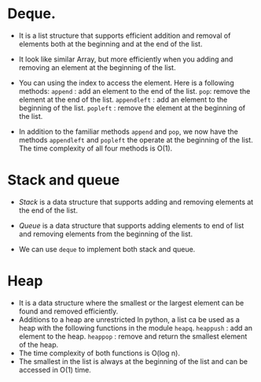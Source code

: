 # Deque.

- It is a list structure that supports efficient addition and removal of elements both at the beginning and at the end of the list.

- It look like similar Array<list>, but more efficiently when you adding and removing an element at the beginning of the list.
- You can using the index to access the element.
  Here is a following methods:
  `append` : add an element to the end of the list.
  `pop`: remove the element at the end of the list.
  `appendleft` : add an element to the beginning of the list.
  `popleft` : remove the element at the beginning of the list.
- In addition to the familiar methods `append` and `pop`, we now have the methods `appendleft` and `popleft` the operate at the beginning of the list. The time complexity of all four methods is O(1).

# Stack and queue

- _Stack_ is a data structure that supports adding and removing elements at the end of the list.
- _Queue_ is a data structure that supports adding elements to end of list and removing elements from the beginning of the list.

- We can use `deque` to implement both stack and queue.

# Heap

- It is a data structure where the smallest or the largest element can be found and removed efficiently.
- Additions to a heap are unrestricted
  In python, a list ca be used as a heap with the following functions in the module `heapq`.
  `heappush` : add an element to the heap.
  `heappop` : remove and return the smallest element of the heap.
- The time complexity of both functions is O(log n).
- The smallest in the list is always at the beginning of the list and can be accessed in O(1) time.
